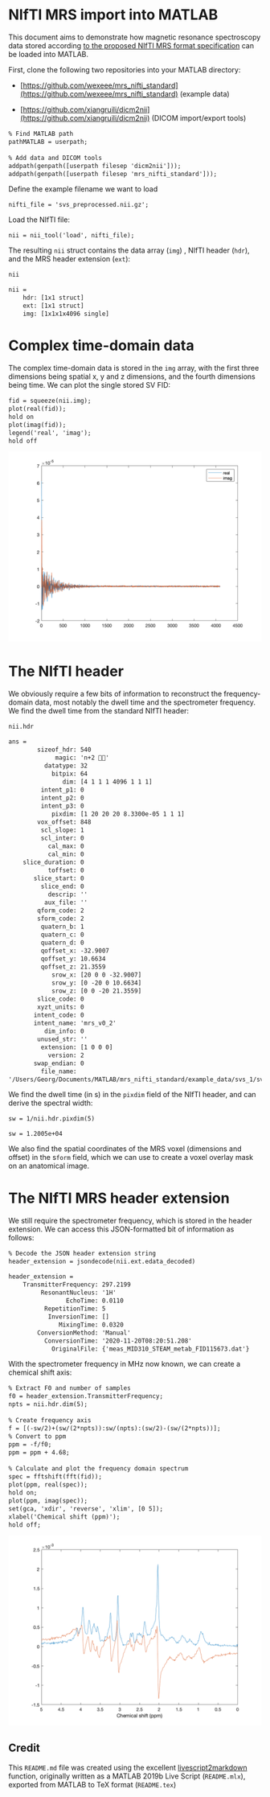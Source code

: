 # NIfTI MRS import into MATLAB

This document aims to demonstrate how magnetic resonance spectroscopy data stored according [to the proposed NIfTI MRS format specification](https://docs.google.com/document/d/1tC4ugzGUPLoqHRGrWvOcGCuCh_Dogx_uu0cxKub0EsM/edit) can be loaded into MATLAB.

First, clone the following two repositories into your MATLAB directory:

* [https://github.com/wexeee/mrs_nifti_standard](https://github.com/wexeee/mrs_nifti_standard) (example data)

* [https://github.com/xiangruili/dicm2nii](https://github.com/xiangruili/dicm2nii) (DICOM import/export tools)

```matlab:Code
% Find MATLAB path
pathMATLAB = userpath;

% Add data and DICOM tools
addpath(genpath([userpath filesep 'dicm2nii']));
addpath(genpath([userpath filesep 'mrs_nifti_standard']));
```

Define the example filename we want to load

```matlab:Code
nifti_file = 'svs_preprocessed.nii.gz';
```

Load the NIfTI file:

```matlab:Code
nii = nii_tool('load', nifti_file);
```

The resulting `nii` struct contains the data array (`img`) , NIfTI header (`hdr`), and the MRS header extension (`ext`):

```matlab:Code
nii
```

```text:Output
nii =
    hdr: [1x1 struct]
    ext: [1x1 struct]
    img: [1x1x1x4096 single]

```

# Complex time-domain data

The complex time-domain data is stored in the `img` array, with the first three dimensions being spatial x, y and z dimensions, and the fourth dimensions being time. We can plot the single stored SV FID:

```matlab:Code
fid = squeeze(nii.img);
plot(real(fid));
hold on
plot(imag(fid));
legend('real', 'imag');
hold off
```

![/README_images/figure_0.png](/README_images/figure_0.png)

# The NIfTI header

We obviously require a few bits of information to reconstruct the frequency-domain data, most notably the dwell time and the spectrometer frequency. We find the dwell time from the standard NIfTI header:

```matlab:Code
nii.hdr
```

```text:Output
ans =
        sizeof_hdr: 540
             magic: 'n+2 '
          datatype: 32
            bitpix: 64
               dim: [4 1 1 1 4096 1 1 1]
         intent_p1: 0
         intent_p2: 0
         intent_p3: 0
            pixdim: [1 20 20 20 8.3300e-05 1 1 1]
        vox_offset: 848
         scl_slope: 1
         scl_inter: 0
           cal_max: 0
           cal_min: 0
    slice_duration: 0
           toffset: 0
       slice_start: 0
         slice_end: 0
           descrip: ''
          aux_file: ''
        qform_code: 2
        sform_code: 2
         quatern_b: 1
         quatern_c: 0
         quatern_d: 0
         qoffset_x: -32.9007
         qoffset_y: 10.6634
         qoffset_z: 21.3559
            srow_x: [20 0 0 -32.9007]
            srow_y: [0 -20 0 10.6634]
            srow_z: [0 0 -20 21.3559]
        slice_code: 0
        xyzt_units: 0
       intent_code: 0
       intent_name: 'mrs_v0_2'
          dim_info: 0
        unused_str: ''
         extension: [1 0 0 0]
           version: 2
       swap_endian: 0
         file_name: '/Users/Georg/Documents/MATLAB/mrs_nifti_standard/example_data/svs_1/svs_preprocessed.nii.gz'

```

We find the dwell time (in s) in the `pixdim` field of the NIfTI header, and can derive the spectral width:

```matlab:Code
sw = 1/nii.hdr.pixdim(5)
```

```text:Output
sw = 1.2005e+04
```

We also find the spatial coordinates of the MRS voxel (dimensions and offset) in the s`form` field, which we can use to create a voxel overlay mask on an anatomical image.

# The NIfTI MRS header extension

We still require the spectrometer frequency, which is stored in the header extension. We can access this JSON-formatted bit of information as follows:

```matlab:Code
% Decode the JSON header extension string
header_extension = jsondecode(nii.ext.edata_decoded)
```

```text:Output
header_extension =
    TransmitterFrequency: 297.2199
         ResonantNucleus: '1H'
                EchoTime: 0.0110
          RepetitionTime: 5
           InversionTime: []
              MixingTime: 0.0320
        ConversionMethod: 'Manual'
          ConversionTime: '2020-11-20T08:20:51.208'
            OriginalFile: {'meas_MID310_STEAM_metab_FID115673.dat'}

```

With the spectrometer frequency in MHz now known, we can create a chemical shift axis:

```matlab:Code
% Extract F0 and number of samples
f0 = header_extension.TransmitterFrequency;
npts = nii.hdr.dim(5);

% Create frequency axis
f = [(-sw/2)+(sw/(2*npts)):sw/(npts):(sw/2)-(sw/(2*npts))];
% Convert to ppm
ppm = -f/f0;
ppm = ppm + 4.68;

% Calculate and plot the frequency domain spectrum
spec = fftshift(fft(fid));
plot(ppm, real(spec));
hold on;
plot(ppm, imag(spec));
set(gca, 'xdir', 'reverse', 'xlim', [0 5]);
xlabel('Chemical shift (ppm)');
hold off;
```

![/README_images/figure_1.png](/README_images/figure_1.png)

## Credit

This `README.md` file was created using the excellent [livescript2markdown](https://github.com/minoue-xx/livescript2markdown) function, originally written as a MATLAB 2019b Live Script (`README.mlx`), exported from MATLAB to TeX format (`README.tex`)
